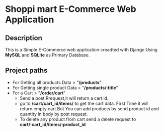 # Shoppi mart E-Commerce Web Application
## Description
This is a Simple E-Commerce web application creadted with Django Using **MySQL** and **SQLite** as Primary Database.
## Project paths
- For Getting all products Data >  "**/products**"
- For Getting single product Data >  "**/products/:title**"
- For a Cart >  "**/order/cart**"
    - Send a post Rrequest,it will return a cart id.
    - go to **/cart/cart_id/items/**  to get the cart data. First Time it will return empty cart.But You can add products by send product id and quantity in body by post request.
    - To delete any product from cart send a delete request to **cart/:cart_id/items/:product_id**


